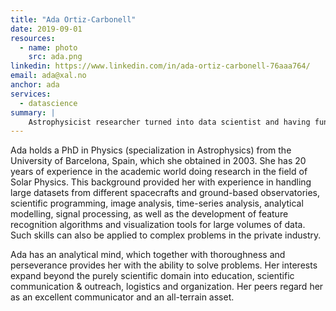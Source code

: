 ```yaml
---
title: "Ada Ortiz-Carbonell"
date: 2019-09-01
resources:
  - name: photo
    src: ada.png
linkedin: https://www.linkedin.com/in/ada-ortiz-carbonell-76aaa764/
email: ada@xal.no
anchor: ada
services:
  - datascience
summary: |
    Astrophysicist researcher turned into data scientist and having fun with it. After 20 years in academia I decided to take on a new challenge and apply my skills in the industry. 
---
```

Ada holds a PhD in Physics (specialization in Astrophysics) from the University of Barcelona, Spain,
which she obtained in 2003. She has 20 years of experience in the academic world doing
research in the field of Solar Physics. This background provided her with experience in handling large
datasets from different spacecrafts and ground-based observatories, scientific programming, image
analysis, time-series analysis, analytical modelling, signal processing, as well as the development of
feature recognition algorithms and visualization tools for large volumes of data. Such skills can also be applied to complex problems in the private industry.

Ada has an analytical mind, which together with thoroughness and perseverance provides her with the
ability to solve problems. Her interests expand beyond the purely scientific domain into education,
scientific communication & outreach, logistics and organization. Her peers regard her as an excellent communicator and an
all-terrain asset.
